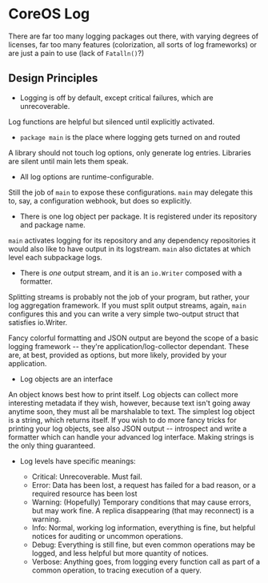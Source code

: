 # CoreOS Log

There are far too many logging packages out there, with varying degrees of licenses, far too many features (colorization, all sorts of log frameworks) or are just a pain to use (lack of `Fatalln()`?)

## Design Principles

* Logging is off by default, except critical failures, which are unrecoverable.

Log functions are helpful but silenced until explicitly activated.

* `package main` is the place where logging gets turned on and routed

A library should not touch log options, only generate log entries. Libraries are silent until main lets them speak.

* All log options are runtime-configurable. 

Still the job of `main` to expose these configurations. `main` may delegate this to, say, a configuration webhook, but does so explicitly. 

* There is one log object per package. It is registered under its repository and package name.

`main` activates logging for its repository and any dependency repositories it would also like to have output in its logstream. `main` also dictates at which level each subpackage logs.

* There is *one* output stream, and it is an `io.Writer` composed with a formatter.

Splitting streams is probably not the job of your program, but rather, your log aggregation framework. If you must split output streams, again, `main` configures this and you can write a very simple two-output struct that satisfies io.Writer.

Fancy colorful formatting and JSON output are beyond the scope of a basic logging framework -- they're application/log-collector dependant. These are, at best, provided as options, but more likely, provided by your application.

* Log objects are an interface

An object knows best how to print itself. Log objects can collect more interesting metadata if they wish, however, because text isn't going away anytime soon, they must all be marshalable to text. The simplest log object is a string, which returns itself. If you wish to do more fancy tricks for printing your log objects, see also JSON output -- introspect and write a formatter which can handle your advanced log interface. Making strings is the only thing guaranteed.

* Log levels have specific meanings:

  * Critical: Unrecoverable. Must fail.
  * Error: Data has been lost, a request has failed for a bad reason, or a required resource has been lost
  * Warning: (Hopefully) Temporary conditions that may cause errors, but may work fine. A replica disappearing (that may reconnect) is a warning.
  * Info: Normal, working log information, everything is fine, but helpful notices for auditing or uncommon operations.
  * Debug: Everything is still fine, but even common operations may be logged, and less helpful but more quantity of notices.
  * Verbose: Anything goes, from logging every function call as part of a common operation, to tracing execution of a query.

